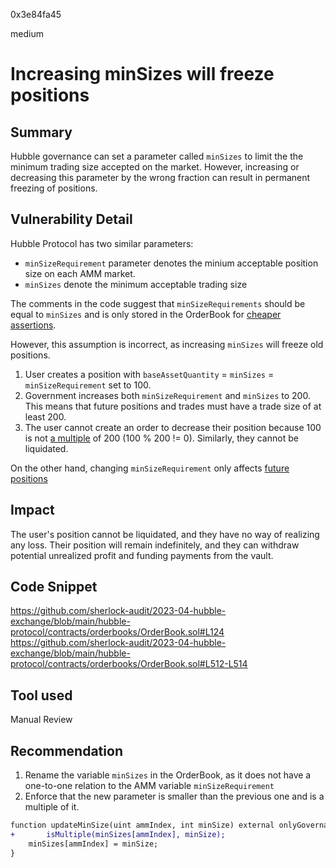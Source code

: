 0x3e84fa45

medium

# Increasing minSizes will freeze positions

## Summary

Hubble governance can set a parameter called `minSizes` to limit the the minimum trading size accepted on the market. However, increasing or decreasing this parameter by the wrong fraction can result in permanent freezing of positions.

## Vulnerability Detail
Hubble Protocol has two similar parameters:

- `minSizeRequirement` parameter denotes the minium acceptable position size on each AMM market. 
- `minSizes` denote the minimum acceptable trading size 

The comments in the code suggest that `minSizeRequirements` should be equal to `minSizes` and is only stored in the OrderBook for [cheaper assertions](https://github.com/sherlock-audit/2023-04-hubble-exchange/blob/main/hubble-protocol/contracts/orderbooks/OrderBook.sol#L41C1-L42).

However, this assumption is incorrect, as increasing `minSizes` will freeze old positions.

1. User creates a position with `baseAssetQuantity` = `minSizes` = `minSizeRequirement` set to 100.
2. Government increases both `minSizeRequirement` and `minSizes` to 200. This means that future positions and trades must have a trade size of at least 200.
3. The user cannot create an order to decrease their position because 100 is not [a multiple](https://github.com/sherlock-audit/2023-04-hubble-exchange/blob/main/hubble-protocol/contracts/orderbooks/OrderBook.sol#L123-L124) of 200 (100 % 200 != 0). Similarly, they cannot be liquidated.


On the other hand, changing `minSizeRequirement` only affects [future positions](https://github.com/sherlock-audit/2023-04-hubble-exchange/blob/main/hubble-protocol/contracts/AMM.sol#L161)

## Impact

The user's position cannot be liquidated, and they have no way of realizing any loss. Their position will remain indefinitely, and they can withdraw potential unrealized profit and funding payments from the vault.

## Code Snippet
https://github.com/sherlock-audit/2023-04-hubble-exchange/blob/main/hubble-protocol/contracts/orderbooks/OrderBook.sol#L124
https://github.com/sherlock-audit/2023-04-hubble-exchange/blob/main/hubble-protocol/contracts/orderbooks/OrderBook.sol#L512-L514

## Tool used

Manual Review

## Recommendation

1. Rename the variable `minSizes` in the OrderBook, as it does not have a one-to-one relation to the AMM variable `minSizeRequirement`
2. Enforce that the new parameter is smaller than the previous one and is a multiple of it.

```diff
function updateMinSize(uint ammIndex, int minSize) external onlyGovernance {
+       isMultiple(minSizes[ammIndex], minSize);
	minSizes[ammIndex] = minSize;
}
```

